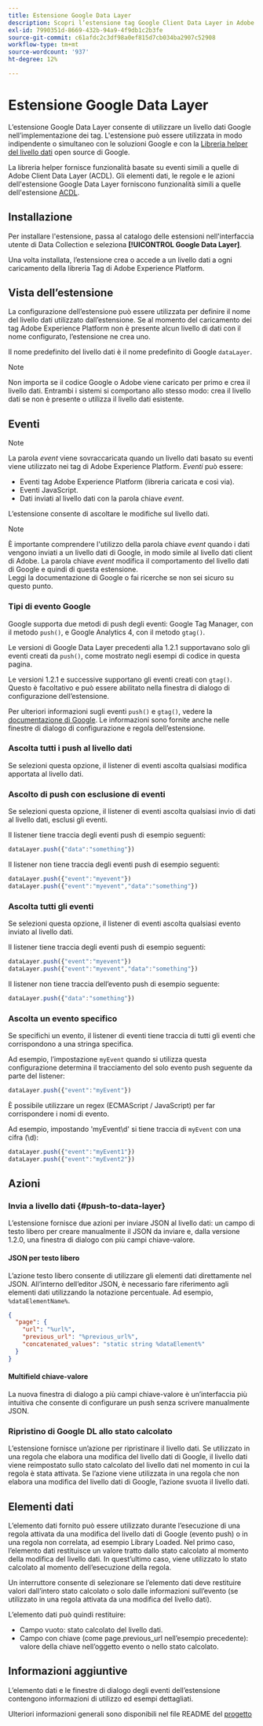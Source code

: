 ```yaml
---
title: Estensione Google Data Layer
description: Scopri l’estensione tag Google Client Data Layer in Adobe Experience Platform.
exl-id: 7990351d-8669-432b-94a9-4f9db1c2b3fe
source-git-commit: c61afdc2c3df98a0ef815d7cb034ba2907c52908
workflow-type: tm+mt
source-wordcount: '937'
ht-degree: 12%

---
```


# Estensione Google Data Layer

L’estensione Google Data Layer consente di utilizzare un livello dati Google nell’implementazione dei tag. L&#39;estensione può essere utilizzata in modo indipendente o simultaneo con le soluzioni Google e con la [Libreria helper del livello dati](https://github.com/google/data-layer-helper) open source di Google.

La libreria helper fornisce funzionalità basate su eventi simili a quelle di Adobe Client Data Layer (ACDL). Gli elementi dati, le regole e le azioni dell&#39;estensione Google Data Layer forniscono funzionalità simili a quelle dell&#39;estensione [ACDL](../client-data-layer/overview.md).

## Installazione

Per installare l&#39;estensione, passa al catalogo delle estensioni nell&#39;interfaccia utente di Data Collection e seleziona **[!UICONTROL Google Data Layer]**.

Una volta installata, l’estensione crea o accede a un livello dati a ogni caricamento della libreria Tag di Adobe Experience Platform.

## Vista dell’estensione

La configurazione dell’estensione può essere utilizzata per definire il nome del livello dati utilizzato dall’estensione. Se al momento del caricamento dei tag Adobe Experience Platform non è presente alcun livello di dati con il nome configurato, l’estensione ne crea uno.

Il nome predefinito del livello dati è il nome predefinito di Google `dataLayer`.

>[!NOTE]
>
>Non importa se il codice Google o Adobe viene caricato per primo e crea il livello dati. Entrambi i sistemi si comportano allo stesso modo: crea il livello dati se non è presente o utilizza il livello dati esistente.

## Eventi

>[!NOTE]
>
>La parola _event_ viene sovraccaricata quando un livello dati basato su eventi viene utilizzato nei tag di Adobe Experience Platform. _Eventi_ può essere:
> - Eventi tag Adobe Experience Platform (libreria caricata e così via).
> - Eventi JavaScript.
> - Dati inviati al livello dati con la parola chiave _event_.

L’estensione consente di ascoltare le modifiche sul livello dati.

>[!NOTE]
>
>È importante comprendere l&#39;utilizzo della parola chiave _event_ quando i dati vengono inviati a un livello dati di Google, in modo simile al livello dati client di Adobe. La parola chiave _event_ modifica il comportamento del livello dati di Google e quindi di questa estensione.\
> Leggi la documentazione di Google o fai ricerche se non sei sicuro su questo punto.

### Tipi di evento Google

Google supporta due metodi di push degli eventi: Google Tag Manager, con il metodo `push()`, e Google Analytics 4, con il metodo `gtag()`.

Le versioni di Google Data Layer precedenti alla 1.2.1 supportavano solo gli eventi creati da `push()`, come mostrato negli esempi di codice in questa pagina.

Le versioni 1.2.1 e successive supportano gli eventi creati con `gtag()`.  Questo è facoltativo e può essere abilitato nella finestra di dialogo di configurazione dell’estensione.

Per ulteriori informazioni sugli eventi `push()` e `gtag()`, vedere la [documentazione di Google](https://developers.google.com/analytics/devguides/collection/ga4/reference/events?client_type=gtag).  Le informazioni sono fornite anche nelle finestre di dialogo di configurazione e regola dell’estensione.

### Ascolta tutti i push al livello dati

Se selezioni questa opzione, il listener di eventi ascolta qualsiasi modifica apportata al livello dati.

### Ascolto di push con esclusione di eventi

Se selezioni questa opzione, il listener di eventi ascolta qualsiasi invio di dati al livello dati, esclusi gli eventi.

Il listener tiene traccia degli eventi push di esempio seguenti:

```js
dataLayer.push({"data":"something"})
```

Il listener non tiene traccia degli eventi push di esempio seguenti:

```js
dataLayer.push({"event":"myevent"})
dataLayer.push({"event":"myevent","data":"something"})
```

### Ascolta tutti gli eventi

Se selezioni questa opzione, il listener di eventi ascolta qualsiasi evento inviato al livello dati.

Il listener tiene traccia degli eventi push di esempio seguenti:

```js
dataLayer.push({"event":"myevent"})
dataLayer.push({"event":"myevent","data":"something"})
```

Il listener non tiene traccia dell’evento push di esempio seguente:

```js
dataLayer.push({"data":"something"})
```

### Ascolta un evento specifico

Se specifichi un evento, il listener di eventi tiene traccia di tutti gli eventi che corrispondono a una stringa specifica.

Ad esempio, l’impostazione `myEvent` quando si utilizza questa configurazione determina il tracciamento del solo evento push seguente da parte del listener:

```js
dataLayer.push({"event":"myEvent"})
```

È possibile utilizzare un regex (ECMAScript / JavaScript) per far corrispondere i nomi di evento.

Ad esempio, impostando &#39;myEvent\d&#39; si tiene traccia di `myEvent` con una cifra (\d):

```js
dataLayer.push({"event":"myEvent1"})
dataLayer.push({"event":"myEvent2"})
```

## Azioni

### Invia a livello dati {#push-to-data-layer}

L’estensione fornisce due azioni per inviare JSON al livello dati: un campo di testo libero per creare manualmente il JSON da inviare e, dalla versione 1.2.0, una finestra di dialogo con più campi chiave-valore.

#### JSON per testo libero

L’azione testo libero consente di utilizzare gli elementi dati direttamente nel JSON. All’interno dell’editor JSON, è necessario fare riferimento agli elementi dati utilizzando la notazione percentuale. Ad esempio, `%dataElementName%`.

```json
{
  "page": {
    "url": "%url%",
    "previous_url": "%previous_url%",
    "concatenated_values": "static string %dataElement%"
  }
}
```

#### Multifield chiave-valore

La nuova finestra di dialogo a più campi chiave-valore è un’interfaccia più intuitiva che consente di configurare un push senza scrivere manualmente JSON.

### Ripristino di Google DL allo stato calcolato

L’estensione fornisce un’azione per ripristinare il livello dati. Se utilizzato in una regola che elabora una modifica del livello dati di Google, il livello dati viene reimpostato sullo stato calcolato del livello dati nel momento in cui la regola è stata attivata. Se l’azione viene utilizzata in una regola che non elabora una modifica del livello dati di Google, l’azione svuota il livello dati.

## Elementi dati

L’elemento dati fornito può essere utilizzato durante l’esecuzione di una regola attivata da una modifica del livello dati di Google (evento push) o in una regola non correlata, ad esempio Library Loaded. Nel primo caso, l’elemento dati restituisce un valore tratto dallo stato calcolato al momento della modifica del livello dati. In quest’ultimo caso, viene utilizzato lo stato calcolato al momento dell’esecuzione della regola.

Un interruttore consente di selezionare se l’elemento dati deve restituire valori dall’intero stato calcolato o solo dalle informazioni sull’evento (se utilizzato in una regola attivata da una modifica del livello dati).

L’elemento dati può quindi restituire:

- Campo vuoto: stato calcolato del livello dati.
- Campo con chiave (come page.previous_url nell’esempio precedente): valore della chiave nell’oggetto evento o nello stato calcolato.

## Informazioni aggiuntive

L’elemento dati e le finestre di dialogo degli eventi dell’estensione contengono informazioni di utilizzo ed esempi dettagliati.

Ulteriori informazioni generali sono disponibili nel file README del [progetto](https://github.com/adobe/reactor-extension-googledatalayer/blob/main/README.md)
